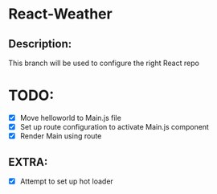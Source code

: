 # React-Weather

## Description:
  This branch will be used to configure the right React repo


# TODO:
 - [x] Move helloworld to Main.js file
 - [x] Set up route configuration to activate Main.js component
 - [x] Render Main using route

## EXTRA:
 - [x] Attempt to set up hot loader
